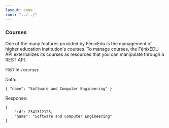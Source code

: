 ```yaml
---
layout: page
root: "../../"
---
```


### Courses

One of the many features provided by FénixEdu is the management of higher education institution's courses. To manage courses, the FénixEDU API externalizes its courses as resources that you can manipulate through a REST API.

```POST``` in ```/courses```

Data:   

	{ "name": "Software and Computer Engineering" }

Response:   

	{
		"id": 2341312123,
		"name": "Software and Computer Engineering"
	}

